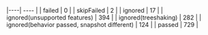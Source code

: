 |----| ---- |
| failed | 0 |
| skipFailed | 2 |
| ignored | 17 |
| ignored(unsupported features) | 394 |
| ignored(treeshaking) | 282 |
| ignored(behavior passed, snapshot different) | 124 |
| passed | 729 |
